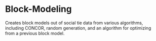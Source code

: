 Block-Modeling
==============

Creates block models out of social tie data from various algorithms, including CONCOR, random generation, and an algorithm for optimizing from a previous block model.
